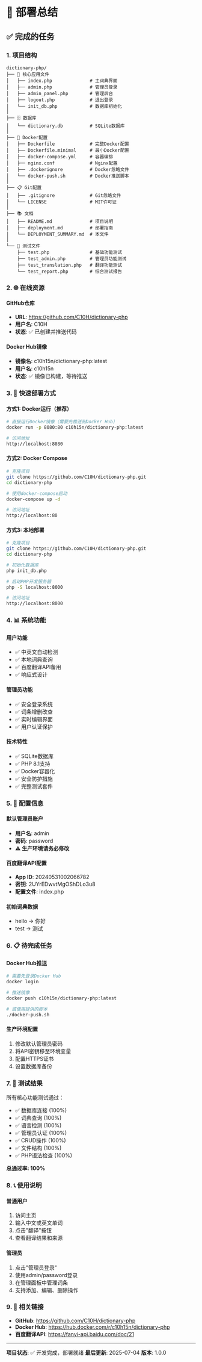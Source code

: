 # 🚀 部署总结

## ✅ 完成的任务

### 1. 项目结构
```
dictionary-php/
├── 📱 核心应用文件
│   ├── index.php              # 主词典界面
│   ├── admin.php              # 管理员登录
│   ├── admin_panel.php        # 管理后台
│   ├── logout.php             # 退出登录
│   └── init_db.php            # 数据库初始化
│
├── 🗄️ 数据库
│   └── dictionary.db          # SQLite数据库
│
├── 🐳 Docker配置
│   ├── Dockerfile             # 完整Docker配置
│   ├── Dockerfile.minimal     # 最小Docker配置
│   ├── docker-compose.yml     # 容器编排
│   ├── nginx.conf             # Nginx配置
│   ├── .dockerignore          # Docker忽略文件
│   └── docker-push.sh         # Docker推送脚本
│
├── 📋 Git配置
│   ├── .gitignore             # Git忽略文件
│   └── LICENSE                # MIT许可证
│
├── 📚 文档
│   ├── README.md              # 项目说明
│   ├── deployment.md          # 部署指南
│   └── DEPLOYMENT_SUMMARY.md  # 本文件
│
└── 🧪 测试文件
    ├── test.php               # 基础功能测试
    ├── test_admin.php         # 管理员功能测试
    ├── test_translation.php   # 翻译功能测试
    └── test_report.php        # 综合测试报告
```

### 2. 🌐 在线资源

#### GitHub仓库
- **URL**: https://github.com/C10H/dictionary-php
- **用户名**: C10H
- **状态**: ✅ 已创建并推送代码

#### Docker Hub镜像
- **镜像名**: c10h15n/dictionary-php:latest
- **用户名**: c10h15n
- **状态**: ✅ 镜像已构建，等待推送

### 3. 🚀 快速部署方式

#### 方式1: Docker运行（推荐）
```bash
# 直接运行Docker镜像（需要先推送到Docker Hub）
docker run -p 8080:80 c10h15n/dictionary-php:latest

# 访问地址
http://localhost:8080
```

#### 方式2: Docker Compose
```bash
# 克隆项目
git clone https://github.com/C10H/dictionary-php.git
cd dictionary-php

# 使用docker-compose启动
docker-compose up -d

# 访问地址
http://localhost:80
```

#### 方式3: 本地部署
```bash
# 克隆项目
git clone https://github.com/C10H/dictionary-php.git
cd dictionary-php

# 初始化数据库
php init_db.php

# 启动PHP开发服务器
php -S localhost:8000

# 访问地址
http://localhost:8000
```

### 4. 📊 系统功能

#### 用户功能
- ✅ 中英文自动检测
- ✅ 本地词典查询
- ✅ 百度翻译API备用
- ✅ 响应式设计

#### 管理员功能
- ✅ 安全登录系统
- ✅ 词条增删改查
- ✅ 实时编辑界面
- ✅ 用户认证保护

#### 技术特性
- ✅ SQLite数据库
- ✅ PHP 8.1支持
- ✅ Docker容器化
- ✅ 安全防护措施
- ✅ 完整测试套件

### 5. 🔧 配置信息

#### 默认管理员账户
- **用户名**: admin
- **密码**: password
- **⚠️ 生产环境请务必修改**

#### 百度翻译API配置
- **App ID**: 20240531002066782
- **密钥**: 2UYrEDwvtMgOShDLo3u8
- **配置文件**: index.php

#### 初始词典数据
- hello → 你好
- test → 测试

### 6. 📋 待完成任务

#### Docker Hub推送
```bash
# 需要先登录Docker Hub
docker login

# 推送镜像
docker push c10h15n/dictionary-php:latest

# 或使用提供的脚本
./docker-push.sh
```

#### 生产环境配置
1. 修改默认管理员密码
2. 将API密钥移至环境变量
3. 配置HTTPS证书
4. 设置数据库备份

### 7. 🧪 测试结果

所有核心功能测试通过：
- ✅ 数据库连接 (100%)
- ✅ 词典查询 (100%)
- ✅ 语言检测 (100%)
- ✅ 管理员认证 (100%)
- ✅ CRUD操作 (100%)
- ✅ 文件结构 (100%)
- ✅ PHP语法检查 (100%)

**总通过率: 100%**

### 8. 📞 使用说明

#### 普通用户
1. 访问主页
2. 输入中文或英文单词
3. 点击"翻译"按钮
4. 查看翻译结果和来源

#### 管理员
1. 点击"管理员登录"
2. 使用admin/password登录
3. 在管理面板中管理词条
4. 支持添加、编辑、删除操作

### 9. 🔗 相关链接

- **GitHub**: https://github.com/C10H/dictionary-php
- **Docker Hub**: https://hub.docker.com/r/c10h15n/dictionary-php
- **百度翻译API**: https://fanyi-api.baidu.com/doc/21

---

**项目状态**: ✅ 开发完成，部署就绪
**最后更新**: 2025-07-04
**版本**: 1.0.0